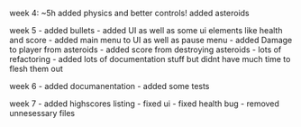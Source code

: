 week 4: ~5h 
    added physics and better controls!
    added asteroids


week 5
    - added bullets
    - added UI as well as some ui elements like health and score
    - added main menu to UI as well as pause menu
    - added Damage to player from asteroids 
    - added score from destroying asteroids
    - lots of refactoring
    - added lots of documentation stuff but didnt have much time to flesh them out

week 6
    - added documanentation
    - added some tests

week 7
    - added highscores listing
    - fixed ui
    - fixed health bug
    - removed unnesessary files

